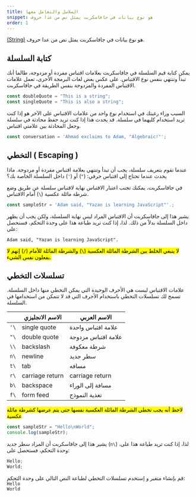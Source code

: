 ```yaml
---
title: السلاسل والتعامل معها
snippet: هو نوع بيانات في جافاسكربت يمثل نص من عدا حروف
order: 1
---
```


[(String)](https://developer.mozilla.org/en-US/docs/Web/JavaScript/Reference/Global_Objects/String)
هو نوع بيانات في جافاسكربت يمثل نص من عدا حروف.

## كتابة السلسلة

يمكن كتابة قيم السلسلة في جافاسكربت بعلامات اقتباس مفردة أو مزدوجة، طالما أنك
تبدأ وتنتهي بنفس نوع الاقتباس. على عكس بعض لغات البرمجة الأخرى، تعمل علامات
الاقتباس المفردة والمزدوجة بنفس الطريقة في جافاسكربت.

```js
const doubleQuote = "This is a string";
const singleQuote = "This is also a string";
```

السبب وراء رغبتك في استخدام نوع واحد من علامات الاقتباس على الآخر هو إذا كنت
تريد استخدام كليهما في سلسلة. قد يحدث هذا إذا كنت تريد حفظ محادثة في سلسلة وجعل
المحادثة بين علامتي اقتباس.

```js
const conversation = 'Ahmad exclaims to Adam, "Algebraic!"';
```

## التخطي ( Escaping )

عندما تقوم بتعريف سلسلة، يجب أن تبدأ وتنتهي بعلامة اقتباس مفردة أو مزدوجة. ماذا
يحدث عندما تحتاج إلى اقتباس حرفي: (`"`) أو (`'`) داخل السلسلة الخاصة بك؟

في جافاسكربت، يمكنك تجنب اعتبار الاقتباس نهاية لاقتباس سلسلة عن طريق وضع شرطة
مائلة عكسية (`\`) أمام الاقتباس.

```js
const sampleStr = 'Adam said, "Yazan is learning JavaScript"'.;
```

يشير هذا إلى جافاسكربت أن الاقتباس المراد ليس نهاية السلسلة، ولكن يجب أن يظهر
داخل السلسلة بدلاً من ذلك. لذا، إذا كنت تريد طباعة هذا على وحدة التحكم، فستحصل
على:

`Adam said, "Yazan is learning JavaScript".`

<mark>
لا ينبغي الخلط بين الشرطة المائلة العكسية (<code>\</code>) والشرطة المائلة للأمام (<code>/</code>) إنهم لا
يفعلون نفس الشيء.
</mark>

## تسلسلات التخطي

علامات الاقتباس ليست هي الأحرف الوحيدة التي يمكن التخطي منها داخل السلسلة. تسمح
لك تسلسلات التخطي باستخدام الأحرف التي قد لا تتمكن من استخدامها في السلسلة.

|      | الاسم الانجليزي | الاسم العربي        |
| ---- | --------------- | ------------------- |
| `'\` | single quote    | علامة اقتباس واحدة  |
| `"\` | double quote    | علامة اقتباس مزدوجة |
| `\\` | backslash       | شرطة معكوفة         |
| `n\` | newline         | سطر جديد            |
| `t\` | tab             | مسافه               |
| `r\` | carriage return | carriage return     |
| `b\` | backspace       | مسافة إلى الوراء    |
| `f\` | form feed       | تغذية النموذج       |

<mark>
لاحظ أنه يجب تخطي الشرطة المائلة العكسية نفسها حتى يتم عرضها كشرطة مائلة عكسية
</mark>

```js
const sampleStr = "Hello\nWorld";
console.log(sampleStr);
```

يشير هذا إلى جافاسكربت أن المراد سطر جديد (`n\`) .لذا، إذا كنت تريد طباعة هذا
على وحدة التحكم، فستحصل على:

```js
Hello;
World;
```

<div class="quiz">
قم بإنشاء متغير و إستخدم تسلسلات التخطي لطباعة النص التالي على وحدة التحكم:<br>
<div dir="ltr">
<code>Hello</code><br>
<code>World</code><br>
</div>
</div>
